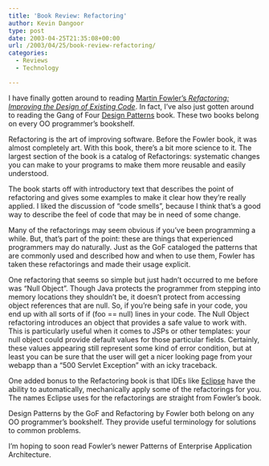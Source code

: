 ```yaml
---
title: 'Book Review: Refactoring'
author: Kevin Dangoor
type: post
date: 2003-04-25T21:35:08+00:00
url: /2003/04/25/book-review-refactoring/
categories:
  - Reviews
  - Technology

---
```

I have finally gotten around to reading <a HREF="http://www.amazon.com/exec/obidos/ASIN/0201485672/blueskyonmars-20">Martin Fowler&#8217;s <i>Refactoring: Improving the Design of Existing Code</i></a>. In fact, I&#8217;ve also just gotten around to reading the Gang of Four <a HREF="http://www.amazon.com/exec/obidos/ASIN/0201633612/blueskyonmars-20">Design Patterns</a> book. These two books belong on every OO programmer&#8217;s bookshelf.
  
<!--more-->


  
Refactoring is the art of improving software. Before the Fowler book, it was almost completely art. With this book, there&#8217;s a bit more science to it. The largest section of the book is a catalog of Refactorings: systematic changes you can make to your programs to make them more reusable and easily understood.

The book starts off with introductory text that describes the point of refactoring and gives some examples to make it clear how they&#8217;re really applied. I liked the discussion of &#8220;code smells&#8221;, because I think that&#8217;s a good way to describe the feel of code that may be in need of some change.

Many of the refactorings may seem obvious if you&#8217;ve been programming a while. But, that&#8217;s part of the point: these are things that experienced programmers may do naturally. Just as the GoF cataloged the patterns that are commonly used and described how and when to use them, Fowler has taken these refactorings and made their usage explicit.

One refactoring that seems so simple but just hadn&#8217;t occurred to me before was &#8220;Null Object&#8221;. Though Java protects the programmer from stepping into memory locations they shouldn&#8217;t be, it doesn&#8217;t protect from accessing object references that are null. So, if you&#8217;re being safe in your code, you end up with all sorts of if (foo == null) lines in your code. The Null Object refactoring introduces an object that provides a safe value to work with. This is particularly useful when it comes to JSPs or other templates: your null object could provide default values for those particular fields. Certainly, these values appearing still represent some kind of error condition, but at least you can be sure that the user will get a nicer looking page from your webapp than a &#8220;500 Servlet Exception&#8221; with an icky traceback.

One added bonus to the Refactoring book is that IDEs like [Eclipse][1] have the ability to automatically, mechanically apply some of the refactorings for you. The names Eclipse uses for the refactorings are straight from Fowler&#8217;s book.

Design Patterns by the GoF and Refactoring by Fowler both belong on any OO programmer&#8217;s bookshelf. They provide useful terminology for solutions to common problems.

I&#8217;m hoping to soon read Fowler&#8217;s newer Patterns of Enterprise Application Architecture.

 [1]: http://www.eclipse.org